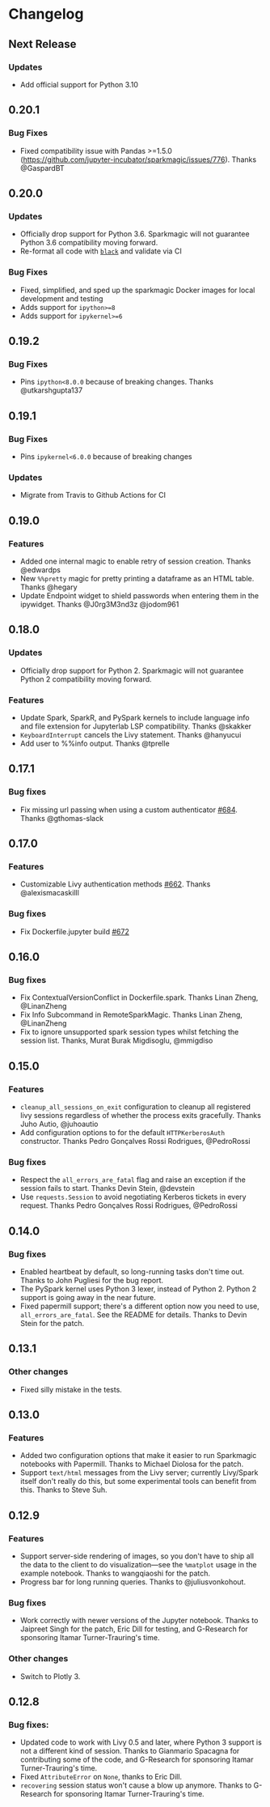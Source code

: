 # Changelog

## Next Release

### Updates
* Add official support for Python 3.10

## 0.20.1

### Bug Fixes

* Fixed compatibility issue with Pandas >=1.5.0 (https://github.com/jupyter-incubator/sparkmagic/issues/776). Thanks @GaspardBT

## 0.20.0

### Updates

* Officially drop support for Python 3.6. Sparkmagic will not guarantee Python 3.6 compatibility moving forward.
* Re-format all code with [`black`](https://black.readthedocs.io/en/stable/index.html) and validate via CI

### Bug Fixes

* Fixed, simplified, and sped up the sparkmagic Docker images for local development and testing
* Adds support for `ipython>=8`
* Adds support for `ipykernel>=6`

## 0.19.2

### Bug Fixes

* Pins `ipython<8.0.0` because of breaking changes. Thanks @utkarshgupta137

## 0.19.1

### Bug Fixes

* Pins `ipykernel<6.0.0` because of breaking changes

### Updates
* Migrate from Travis to Github Actions for CI

## 0.19.0

### Features

* Added one internal magic to enable retry of session creation. Thanks @edwardps
* New `%%pretty` magic for pretty printing a dataframe as an HTML table. Thanks @hegary 
* Update Endpoint widget to shield passwords when entering them in the ipywidget. Thanks @J0rg3M3nd3z @jodom961

## 0.18.0

### Updates

* Officially drop support for Python 2. Sparkmagic will not guarantee Python 2 compatibility moving forward.

### Features

* Update Spark, SparkR, and PySpark kernels to include  language info and file extension for Jupyterlab LSP compatibility. Thanks @skakker
* `KeyboardInterrupt` cancels the Livy statement. Thanks @hanyucui
* Add user to %%info output. Thanks @tprelle

## 0.17.1

### Bug fixes

* Fix missing url passing when using a custom authenticator [#684](https://github.com/jupyter-incubator/sparkmagic/pull/684). Thanks @gthomas-slack

## 0.17.0

### Features

* Customizable Livy authentication methods [#662](https://github.com/jupyter-incubator/sparkmagic/pull/662). Thanks @alexismacaskilll

### Bug fixes

* Fix Dockerfile.jupyter build  [#672](https://github.com/jupyter-incubator/sparkmagic/pull/672)

## 0.16.0

### Bug fixes

* Fix ContextualVersionConflict in Dockerfile.spark. Thanks Linan Zheng, @LinanZheng
* Fix Info Subcommand in RemoteSparkMagic. Thanks Linan Zheng, @LinanZheng
* Fix to ignore unsupported spark session types whilst fetching the session list. Thanks, Murat Burak Migdisoglu, @mmigdiso

## 0.15.0

### Features
* `cleanup_all_sessions_on_exit` configuration to cleanup all registered livy sessions regardless of whether the process exits gracefully. Thanks Juho Autio, @juhoautio
* Add configuration options to for the default `HTTPKerberosAuth` constructor. Thanks Pedro Gonçalves Rossi Rodrigues, @PedroRossi


### Bug fixes

* Respect the `all_errors_are_fatal` flag and raise an exception if the session fails to start. Thanks Devin Stein, @devstein
* Use `requests.Session` to avoid negotiating Kerberos tickets in every request. Thanks Pedro Gonçalves Rossi Rodrigues, @PedroRossi



## 0.14.0

### Bug fixes

* Enabled heartbeat by default, so long-running tasks don't time out. Thanks to John Pugliesi for the bug report.
* The PySpark kernel uses Python 3 lexer, instead of Python 2. Python 2 support is going away in the near future.
* Fixed papermill support; there's a different option now you need to use, `all_errors_are_fatal`. See the README for details. Thanks to Devin Stein for the patch.

## 0.13.1

### Other changes

* Fixed silly mistake in the tests.

## 0.13.0

### Features

* Added two configuration options that make it easier to run Sparkmagic notebooks with Papermill. Thanks to Michael Diolosa for the patch.
* Support `text/html` messages from the Livy server; currently Livy/Spark itself don't really do this, but some experimental tools can benefit from this. Thanks to Steve Suh.

## 0.12.9

### Features

* Support server-side rendering of images, so you don't have to ship all the data to the client to do visualization—see the `%matplot` usage in the example notebook. Thanks to wangqiaoshi for the patch.
* Progress bar for long running queries. Thanks to @juliusvonkohout.

### Bug fixes

* Work correctly with newer versions of the Jupyter notebook. Thanks to Jaipreet Singh for the patch, Eric Dill for testing, and G-Research for sponsoring Itamar Turner-Trauring's time.

### Other changes

* Switch to Plotly 3.

## 0.12.8

### Bug fixes:

* Updated code to work with Livy 0.5 and later, where Python 3 support is not a different kind of session. Thanks to Gianmario Spacagna for contributing some of the code, and G-Research for sponsoring Itamar Turner-Trauring's time.
* Fixed `AttributeError` on `None`, thanks to Eric Dill.
* `recovering` session status won't cause a blow up anymore. Thanks to G-Research for sponsoring Itamar Turner-Trauring's time.

